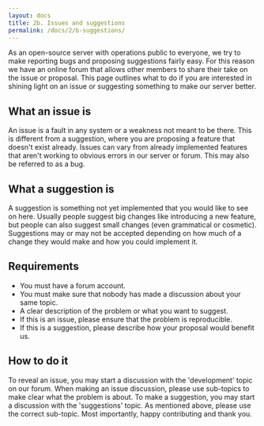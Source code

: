 ```yaml
---
layout: docs
title: 2b. Issues and suggestions
permalink: /docs/2/b-suggestions/
---
```


As an open-source server with operations public to everyone, we try to make reporting bugs and proposing suggestions fairly easy.
For this reason we have an online forum that allows other members to share their take on the issue or proposal.
This page outlines what to do if you are interested in shining light on an issue or suggesting something to make our server better.

## What an issue is
An issue is a fault in any system or a weakness not meant to be there.
This is different from a suggestion, where you are proposing a feature that doesn't exist already.
Issues can vary from already implemented features that aren't working to obvious errors in our server or forum.
This may also be referred to as a bug.

## What a suggestion is
A suggestion is something not yet implemented that you would like to see on here.
Usually people suggest big changes like introducing a new feature, but people can also suggest small changes (even grammatical or cosmetic).
Suggestions may or may not be accepted depending on how much of a change they would make and how you could implement it.

## Requirements
 - You must have a forum account.
 - You must make sure that nobody has made a discussion about your same topic.
 - A clear description of the problem or what you want to suggest.
 - If this is an issue, please ensure that the problem is reproducible.
 - If this is a suggestion, please describe how your proposal would benefit us.

## How to do it
To reveal an issue, you may start a discussion with the 'development' topic on our forum.
When making an issue discussion, please use sub-topics to make clear what the problem is about.
To make a suggestion, you may start a discussion with the 'suggestions' topic.
As mentioned above, please use the correct sub-topic.
Most importantly, happy contributing and thank you.

